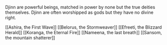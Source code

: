 Djinn are powerful beings, matched in power by none but the true deities themselves. Djinn are often worshipped as gods but they have no divine right.

[[Ashira, the First Wave]]
[[Belorus, the Stormweaver]]
[[Efreeti, the Blizzard Herald]]
[[Koranga, the Eternal Fire]]
[[Nameena, the last breath]]
[[Sansom, the mountain shatterer]]

